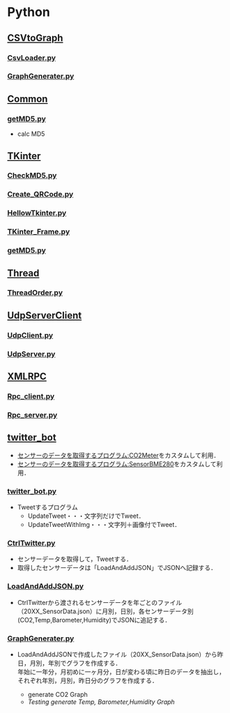 # Python

## [CSVtoGraph](https://github.com/chocolatecoffee/Python/tree/master/CSVtoGraph)
### [CsvLoader.py](https://github.com/chocolatecoffee/Python/blob/master/CSVtoGraph/CsvLoader.py)
### [GraphGenerater.py](https://github.com/chocolatecoffee/Python/blob/master/CSVtoGraph/GraphGenerater.py)

## [Common](https://github.com/chocolatecoffee/Python/tree/master/Common)
### [getMD5.py](https://github.com/chocolatecoffee/Python/blob/master/Common/getMD5.py)
+ calc MD5

## [TKinter](https://github.com/chocolatecoffee/Python/tree/master/TKinter)
### [CheckMD5.py](https://github.com/chocolatecoffee/Python/blob/master/TKinter/CheckMD5.py)
### [Create_QRCode.py](https://github.com/chocolatecoffee/Python/blob/master/TKinter/Create_QRCode.py)
### [HellowTkinter.py](https://github.com/chocolatecoffee/Python/blob/master/TKinter/HellowTkinter.py)
### [TKinter_Frame.py](https://github.com/chocolatecoffee/Python/blob/master/TKinter/TKinter_Frame.py)
### [getMD5.py](https://github.com/chocolatecoffee/Python/blob/master/TKinter/getMD5.py)

## [Thread](https://github.com/chocolatecoffee/Python/tree/master/Thread)
### [ThreadOrder.py](https://github.com/chocolatecoffee/Python/blob/master/Thread/ThreadOrder.py)

## [UdpServerClient](https://github.com/chocolatecoffee/Python/tree/master/UdpServerClient)
### [UdpClient.py](https://github.com/chocolatecoffee/Python/blob/master/UdpServerClient/UdpClient.py)
### [UdpServer.py](https://github.com/chocolatecoffee/Python/blob/master/UdpServerClient/UdpServer.py)

## [XMLRPC](https://github.com/chocolatecoffee/Python/tree/master/XMLRPC)
### [Rpc_client.py](https://github.com/chocolatecoffee/Python/blob/master/XMLRPC/Rpc_client.py)
### [Rpc_server.py](https://github.com/chocolatecoffee/Python/tree/master/XMLRPC)

## [twitter_bot](https://github.com/chocolatecoffee/Python/tree/master/twitter_bot)
+ [センサーのデータを取得するプログラム:CO2Meter](https://github.com/heinemml/CO2Meter)をカスタムして利用．
+ [センサーのデータを取得するプログラム:SensorBME280](https://github.com/SWITCHSCIENCE/samplecodes/tree/master/BME280)をカスタムして利用．

### [twitter_bot.py](https://github.com/chocolatecoffee/Python/blob/master/twitter_bot/twitter_bot.py)
+ Tweetするプログラム
  + UpdateTweet・・・文字列だけでTweet．
  + UpdateTweetWithImg・・・文字列＋画像付でTweet．

### [CtrlTwitter.py](https://github.com/chocolatecoffee/Python/tree/master/twitter_bot/CtrlTwitter.py)

+ センサーデータを取得して，Tweetする．
+ 取得したセンサーデータは「LoadAndAddJSON」でJSONへ記録する．

### [LoadAndAddJSON.py](https://github.com/chocolatecoffee/Python/blob/master/twitter_bot/LoadAndAddJSON.py)  
+ CtrlTwitterから渡されるセンサーデータを年ごとのファイル（20XX_SensorData.json）に月別，日別，各センサーデータ別(CO2,Temp,Barometer,Humidity)でJSONに追記する．

### [GraphGenerater.py](https://github.com/chocolatecoffee/Python/blob/master/twitter_bot/GraphGenerater.py)

+ LoadAndAddJSONで作成したファイル（20XX_SensorData.json）から昨日，月別，年別でグラフを作成する．  
年始に一年分，月初めに一ヶ月分，日が変わる頃に昨日のデータを抽出し，それぞれ年別，月別，昨日分のグラフを作成する．

  + generate CO2 Graph
  + *Testing generate Temp, Barometer,Humidity Graph*
